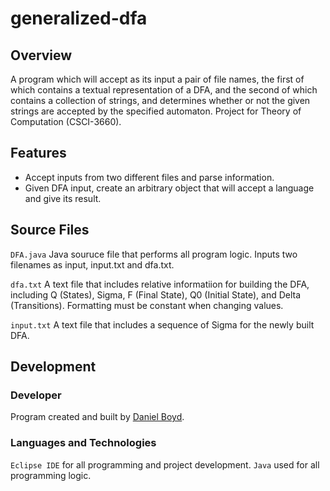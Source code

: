 # generalized-dfa
## Overview
A program which will accept as its input a pair of file names, the first of which contains a textual representation of a DFA, and the second of which contains a collection of strings, and determines whether or not the given strings are accepted by the specified automaton. Project for Theory of Computation (CSCI-3660).

## Features
* Accept inputs from two different files and parse information.
* Given DFA input, create an arbitrary object that will accept a language and give its result.

## Source Files
`DFA.java` Java souruce file that performs all program logic. Inputs two filenames as input, input.txt and dfa.txt.

`dfa.txt` A text file that includes relative informatiion for building the DFA, including Q (States), Sigma, F (Final State), Q0 (Initial State), and Delta (Transitions). Formatting must be constant when changing values.

`input.txt` A text file that includes a sequence of Sigma for the newly built DFA.

## Development
### Developer
Program created and built by [Daniel Boyd](https://github.com/jdboyd-github).

### Languages and Technologies<br>
`Eclipse IDE` for all programming and project development.
`Java` used for all programming logic.
